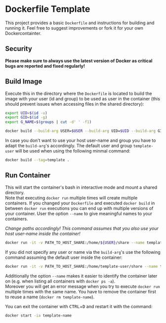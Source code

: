 # Dockerfile Template

This project provides a basic `Dockerfile` and instructions for building and running it. Feel free to suggest improvements or fork it for your own Dockercontainter.

## Security
**Please make sure to always use the latest version of Docker as critical bugs are reported and fixed regularly!**

## Build Image
Execute this in the directory where the `Dockerfile` is located to build the image with your user (id and group) to be used as user in the container (this should prevent issues when accessing files in the shared directory):
```bash
export UID=$(id -u)
export GID=$(id -g)
export G_NAME=$(groups | cut -d' ' -f1)

docker build --build-arg USER=$USER --build-arg UID=$UID --build-arg GID=$GID --build-arg G_NAME=$G_NAME --tag=template .
```
In case you don't want to use your host user-name and group you have to adapt the `build-arg`'s accordingly. The default user and group `template-user` will be used when using the following minmal command:
```bash
docker build --tag=template .
```

## Run Container
This will start the container's bash in interactive mode and mount a shared directory.  
Note that executing `docker run` multiple times will create multiple containers. If you changed your `Dockerfile` and executed `docker build` in between `docker run` executions you can end up with multiple versions of your container. User the option `--name` to give meaningful names to your containers.

*Change paths accordingly! This command assumes that you also use your host user-name inside the container!*
```bash
docker run -it -v PATH_TO_HOST_SHARE:/home/${USER}/share --name template-name template:latest /bin/bash
```
If you did not specify any user or name via the `build-arg`'s use the following command assuming the default user inside the container:
```bash
docker run -it -v PATH_TO_HOST_SHARE:/home/template-user/share --name template-name template:latest /bin/bash
```

Additionally the option `--name` makes it easier to identify the container later on (e.g. when listing all containers with `docker ps -a`).  
Moreover you will get an error message when you try to execute `docker run` multiple times with the same name. You have to remove the container first to reuse a name (`docker rm template-name`).

You can exit the container with <kbd>CTRL</kbd>+<kbd>D</kbd> and restart it with the command:
```bash
docker start -ia template-name
```
